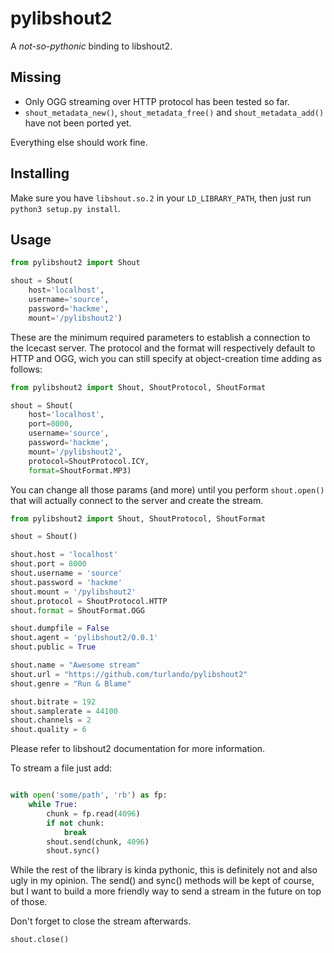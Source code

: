 # pylibshout2

A _not-so-pythonic_ binding to libshout2.

## Missing

* Only OGG streaming over HTTP protocol has been tested so far.
* `shout_metadata_new()`, `shout_metadata_free()` and `shout_metadata_add()`
  have not been ported yet.

Everything else should work fine.

## Installing

Make sure you have `libshout.so.2` in your `LD_LIBRARY_PATH`, then just run
`python3 setup.py install`.

## Usage

```python
from pylibshout2 import Shout

shout = Shout(
    host='localhost',
    username='source',
    password='hackme',
    mount='/pylibshout2')
```

These are the minimum required parameters to establish a connection to the
Icecast server. The protocol and the format will respectively default to HTTP
and OGG, wich you can still specify at object-creation time adding as follows:

```python
from pylibshout2 import Shout, ShoutProtocol, ShoutFormat

shout = Shout(
    host='localhost',
    port=8000,
    username='source',
    password='hackme',
    mount='/pylibshout2',
    protocol=ShoutProtocol.ICY,
    format=ShoutFormat.MP3)
```

You can change all those params (and more) until you perform `shout.open()`
that will actually connect to the server and create the stream.

```python
from pylibshout2 import Shout, ShoutProtocol, ShoutFormat

shout = Shout()

shout.host = 'localhost'
shout.port = 8000
shout.username = 'source'
shout.password = 'hackme'
shout.mount = '/pylibshout2'
shout.protocol = ShoutProtocol.HTTP
shout.format = ShoutFormat.OGG

shout.dumpfile = False
shout.agent = 'pylibshout2/0.0.1'
shout.public = True

shout.name = "Awesome stream"
shout.url = "https://github.com/turlando/pylibshout2"
shout.genre = "Run & Blame"

shout.bitrate = 192
shout.samplerate = 44100
shout.channels = 2
shout.quality = 6
```

Please refer to libshout2 documentation for more information.

To stream a file just add:

```python

with open('some/path', 'rb') as fp:
    while True:
        chunk = fp.read(4096)
        if not chunk:
            break
        shout.send(chunk, 4096)
        shout.sync()
```

While the rest of the library is kinda pythonic, this is definitely not and
also ugly in my opinion. The send() and sync() methods will be kept of course,
but I want to build a more friendly way to send a stream in the future on top
of those.

Don't forget to close the stream afterwards.

```python
shout.close()
```
